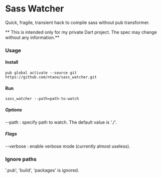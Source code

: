 # Sass Watcher

Quick, fragile, transient hack to compile sass without pub transformer.

** This is intended only for my private Dart project. The spec may change without any information.**

### Usage

#### Install

    pub global activate --source git https://github.com/ntaoo/sass_watcher.git
    
#### Run

    sass_watcher --path=path-to-watch    

##### Options

--path : specify path to watch. The default value is './'.

##### Flags

--verbose : enable verbose mode (currently almost useless).    


### Ignore paths

'.pub', 'build', 'packages' is ignored.